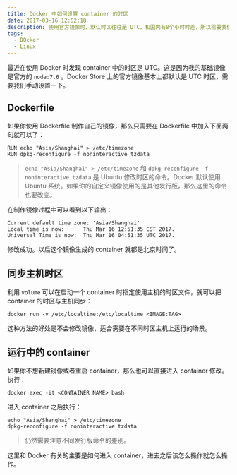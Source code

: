 ```yaml
---
title: Docker 中如何设置 container 的时区
date: 2017-03-16 12:52:18
description: 使用官方镜像时，默认时区往往是 UTC，和国内有8个小时时差，所以需要我们手动修改时区。
tags:
  - DOcker
  - Linux
---
```


最近在使用 Docker 时发现 container 中的时区是 UTC。这是因为我的基础镜像是官方的 `node:7.6` 。Docker Store 上的官方镜像基本上都默认是 UTC 时区，需要我们手动设置一下。

## Dockerfile

如果你使用 Dockerfile 制作自己的镜像，那么只需要在 Dockerfile 中加入下面两句就可以了：

```
RUN echo "Asia/Shanghai" > /etc/timezone
RUN dpkg-reconfigure -f noninteractive tzdata
```

> `echo "Asia/Shanghai" > /etc/timezone` 和 `dpkg-reconfigure -f noninteractive tzdata` 是 Ubuntu 修改时区的命令。Docker 默认使用 Ubuntu 系统。如果你的自定义镜像使用的是其他发行版，那么这里的命令也要改变。

在制作镜像过程中可以看到以下输出：

```
Current default time zone: 'Asia/Shanghai'
Local time is now:      Thu Mar 16 12:51:35 CST 2017.
Universal Time is now:  Thu Mar 16 04:51:35 UTC 2017.
```

修改成功。以后这个镜像生成的 container 就都是北京时间了。

## 同步主机时区

利用 `volume` 可以在启动一个 container 时指定使用主机的时区文件，就可以把 container 的时区与主机同步：

```
docker run -v /etc/localtime:/etc/localtime <IMAGE:TAG>
```

这种方法的好处是不会修改镜像，适合需要在不同时区主机上运行的场景。

## 运行中的 container

如果你不想新建镜像或者重启 container，那么也可以直接进入 container 修改。执行：

```
docker exec -it <CONTAINER NAME> bash
```

进入 container 之后执行：

```
echo "Asia/Shanghai" > /etc/timezone
dpkg-reconfigure -f noninteractive tzdata
```

> 仍然需要注意不同发行版命令的差别。

这里和 Docker 有关的主要是如何进入 container，进去之后该怎么操作就怎么操作。